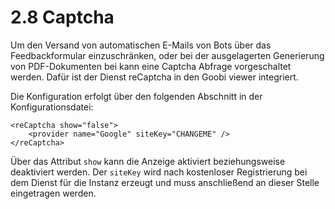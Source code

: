 # 2.8 Captcha

Um den Versand von automatischen E-Mails von Bots über das Feedbackformular einzuschränken, oder bei der ausgelagerten Generierung von PDF-Dokumenten bei kann eine Captcha Abfrage vorgeschaltet werden. Dafür ist der Dienst reCaptcha in den Goobi viewer integriert.

Die Konfiguration erfolgt über den folgenden Abschnitt in der Konfigurationsdatei:

```markup
<reCaptcha show="false">
    <provider name="Google" siteKey="CHANGEME" />
</reCaptcha>
```

Über das Attribut `show` kann die Anzeige aktiviert beziehungsweise deaktiviert werden. Der `siteKey` wird nach kostenloser Registrierung bei dem Dienst für die Instanz erzeugt und muss anschließend an dieser Stelle eingetragen werden.

